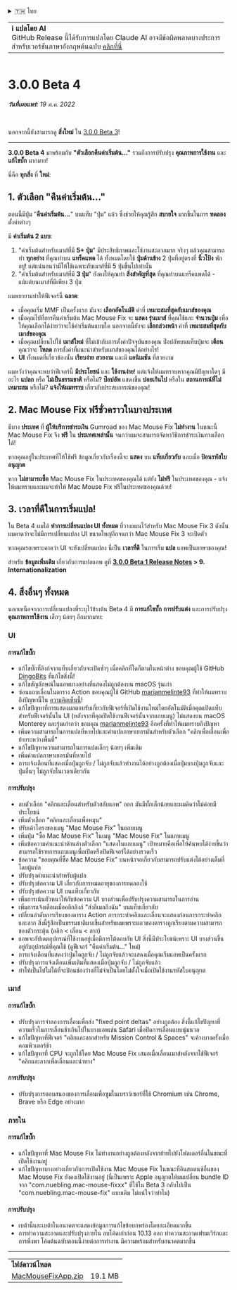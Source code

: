 <details>
<summary>🇹🇭 ไทย</summary>

[🇬🇧 English (GitHub)](https://github.com/noah-nuebling/mac-mouse-fix/releases/tag/3.0.0-Beta-4)\
[🇦🇩 Català](https://redirect.macmousefix.com/?target=mmf-release&tag=3.0.0-Beta-4&locale=ca)\
[🇩🇪 Deutsch](https://redirect.macmousefix.com/?target=mmf-release&tag=3.0.0-Beta-4&locale=de)\
[🇪🇸 Español](https://redirect.macmousefix.com/?target=mmf-release&tag=3.0.0-Beta-4&locale=es)\
[🇫🇷 Français](https://redirect.macmousefix.com/?target=mmf-release&tag=3.0.0-Beta-4&locale=fr)\
[🇮🇩 Indonesia](https://redirect.macmousefix.com/?target=mmf-release&tag=3.0.0-Beta-4&locale=id)\
[🇮🇹 Italiano](https://redirect.macmousefix.com/?target=mmf-release&tag=3.0.0-Beta-4&locale=it)\
[🇭🇺 Magyar](https://redirect.macmousefix.com/?target=mmf-release&tag=3.0.0-Beta-4&locale=hu)\
[🇳🇱 Nederlands](https://redirect.macmousefix.com/?target=mmf-release&tag=3.0.0-Beta-4&locale=nl)\
[🇵🇱 Polski](https://redirect.macmousefix.com/?target=mmf-release&tag=3.0.0-Beta-4&locale=pl)\
[🇧🇷 Português (Brasil)](https://redirect.macmousefix.com/?target=mmf-release&tag=3.0.0-Beta-4&locale=pt-BR)\
[🇵🇹 Português (Portugal)](https://redirect.macmousefix.com/?target=mmf-release&tag=3.0.0-Beta-4&locale=pt-PT)\
[🇷🇴 Română](https://redirect.macmousefix.com/?target=mmf-release&tag=3.0.0-Beta-4&locale=ro)\
[🇸🇪 Svenska](https://redirect.macmousefix.com/?target=mmf-release&tag=3.0.0-Beta-4&locale=sv)\
[🇻🇳 Tiếng Việt](https://redirect.macmousefix.com/?target=mmf-release&tag=3.0.0-Beta-4&locale=vi)\
[🇹🇷 Türkçe](https://redirect.macmousefix.com/?target=mmf-release&tag=3.0.0-Beta-4&locale=tr)\
[🇨🇿 Čeština](https://redirect.macmousefix.com/?target=mmf-release&tag=3.0.0-Beta-4&locale=cs)\
[🇬🇷 Ελληνικά](https://redirect.macmousefix.com/?target=mmf-release&tag=3.0.0-Beta-4&locale=el)\
[🇷🇺 Русский](https://redirect.macmousefix.com/?target=mmf-release&tag=3.0.0-Beta-4&locale=ru)\
[🇺🇦 Українська](https://redirect.macmousefix.com/?target=mmf-release&tag=3.0.0-Beta-4&locale=uk)\
[🇮🇱 עברית](https://redirect.macmousefix.com/?target=mmf-release&tag=3.0.0-Beta-4&locale=he)\
[🇸🇦 العربية](https://redirect.macmousefix.com/?target=mmf-release&tag=3.0.0-Beta-4&locale=ar)\
[🇮🇳 हिन्दी](https://redirect.macmousefix.com/?target=mmf-release&tag=3.0.0-Beta-4&locale=hi)\
**🇹🇭 ไทย**\
[🇨🇳 中文 (简体)](https://redirect.macmousefix.com/?target=mmf-release&tag=3.0.0-Beta-4&locale=zh-Hans)\
[🇨🇳 中文 (繁體)](https://redirect.macmousefix.com/?target=mmf-release&tag=3.0.0-Beta-4&locale=zh-Hant)\
[🇭🇰 中文（香港)](https://redirect.macmousefix.com/?target=mmf-release&tag=3.0.0-Beta-4&locale=zh-HK)\
[🇯🇵 日本語](https://redirect.macmousefix.com/?target=mmf-release&tag=3.0.0-Beta-4&locale=ja)\
[🇰🇷 한국어](https://redirect.macmousefix.com/?target=mmf-release&tag=3.0.0-Beta-4&locale=ko)\
[Help translate Mac Mouse Fix to different languages!](https://github.com/noah-nuebling/mac-mouse-fix/discussions/731)
</details>
<table align=><td>
<b>ℹ️ แปลโดย AI</b><br>
GitHub Release นี้ได้รับการแปลโดย Claude AI อาจมีข้อผิดพลาดบางประการ<br>
สำหรับเวอร์ชันภาษาอังกฤษต้นฉบับ <a href="https://github.com/noah-nuebling/mac-mouse-fix/releases/tag/3.0.0-Beta-4">คลิกที่นี่</a>
</td></table>

<table></table>

# 3.0.0 Beta 4
***วันที่เผยแพร่:** 19 ต.ค. 2022*

<br>

นอกจากนี้ยังสามารถดู **สิ่งใหม่** ใน [3.0.0 Beta 3](https://redirect.macmousefix.com/?target=mmf-release&tag=3.0.0-Beta-3&locale=th)!

---

**3.0.0 Beta 4** มาพร้อมกับ **"ตัวเลือกคืนค่าเริ่มต้น..."** รวมถึงการปรับปรุง **คุณภาพการใช้งาน** และ **แก้ไขบั๊ก** มากมาย!

นี่คือ **ทุกสิ่ง** ที่ **ใหม่**:

## 1. ตัวเลือก "คืนค่าเริ่มต้น..."

ตอนนี้มีปุ่ม "**คืนค่าเริ่มต้น...**" บนแท็บ "ปุ่ม" แล้ว
ซึ่งช่วยให้คุณรู้สึก **สบายใจ** มากขึ้นในการ **ทดลอง** ตั้งค่าต่างๆ

มี **ค่าเริ่มต้น 2 แบบ**:

1. "ค่าเริ่มต้นสำหรับเมาส์ที่มี **5+ ปุ่ม**" มีประสิทธิภาพและใช้งานสะดวกมาก จริงๆ แล้วคุณสามารถทำ **ทุกอย่าง** ที่คุณทำบน **แทร็คแพด** ได้ ทั้งหมดโดยใช้ **ปุ่มด้านข้าง** 2 ปุ่มที่อยู่ตรงที่ **นิ้วโป้ง** พักอยู่! แต่แน่นอนว่ามีให้ใช้เฉพาะกับเมาส์ที่มี 5 ปุ่มขึ้นไปเท่านั้น
2. "ค่าเริ่มต้นสำหรับเมาส์ที่มี **3 ปุ่ม**" ยังคงให้คุณทำ **สิ่งสำคัญที่สุด** ที่คุณทำบนแทร็คแพดได้ - แม้แต่บนเมาส์ที่มีเพียง 3 ปุ่ม

ผมพยายามทำให้ฟีเจอร์นี้ **ฉลาด**:

- เมื่อคุณเริ่ม MMF เป็นครั้งแรก มันจะ **เลือกอัตโนมัติ** ค่าที่ **เหมาะสมที่สุดกับเมาส์ของคุณ**
- เมื่อคุณไปที่การคืนค่าเริ่มต้น Mac Mouse Fix จะ **แสดง** **รุ่นเมาส์** ที่คุณใช้และ **จำนวนปุ่ม** เพื่อให้คุณเลือกได้ง่ายว่าจะใช้ค่าเริ่มต้นแบบใด นอกจากนี้ยังจะ **เลือกล่วงหน้า** ค่าที่ **เหมาะสมที่สุดกับเมาส์ของคุณ**
- เมื่อคุณเปลี่ยนไปใช้ **เมาส์ใหม่** ที่ไม่เข้ากับการตั้งค่าปัจจุบันของคุณ ป๊อปอัพบนแท็บปุ่มจะ **เตือน** คุณว่าจะ **โหลด** การตั้งค่าที่แนะนำสำหรับเมาส์ของคุณได้อย่างไร!
- **UI** ทั้งหมดที่เกี่ยวข้องนั้น **เรียบง่าย** **สวยงาม** และมี **แอนิเมชัน** ที่สวยงาม

ผมหวังว่าคุณจะพบว่าฟีเจอร์นี้ **มีประโยชน์** และ **ใช้งานง่าย**! แต่แจ้งให้ผมทราบหากคุณมีปัญหาใดๆ
มีอะไร **แปลก** หรือ **ไม่เป็นธรรมชาติ** หรือไม่? **ป๊อปอัพ** แสดงขึ้น **บ่อยเกินไป** หรือใน **สถานการณ์ที่ไม่เหมาะสม** หรือไม่? **แจ้งให้ผมทราบ** เกี่ยวกับประสบการณ์ของคุณ!

## 2. Mac Mouse Fix ฟรีชั่วคราวในบางประเทศ

มีบาง **ประเทศ** ที่ **ผู้ให้บริการชำระเงิน** Gumroad ของ Mac Mouse Fix **ไม่ทำงาน** ในขณะนี้
Mac Mouse Fix จึง **ฟรี** ใน **ประเทศเหล่านั้น** จนกว่าผมจะสามารถจัดหาวิธีการชำระเงินทางเลือกได้!

หากคุณอยู่ในประเทศที่ให้ใช้ฟรี ข้อมูลเกี่ยวกับเรื่องนี้จะ **แสดง** บน **แท็บเกี่ยวกับ** และเมื่อ **ป้อนรหัสใบอนุญาต**

หาก **ไม่สามารถซื้อ** Mac Mouse Fix ในประเทศของคุณได้ แต่ยัง **ไม่ฟรี** ในประเทศของคุณ - แจ้งให้ผมทราบและผมจะทำให้ Mac Mouse Fix ฟรีในประเทศของคุณด้วย!

## 3. เวลาที่ดีในการเริ่มแปล!

ใน Beta 4 ผมได้ **ทำการเปลี่ยนแปลง UI ทั้งหมด** ที่วางแผนไว้สำหรับ Mac Mouse Fix 3 ดังนั้นผมคาดว่าจะไม่มีการเปลี่ยนแปลง UI ขนาดใหญ่อีกจนกว่า Mac Mouse Fix 3 จะเปิดตัว

หากคุณรอเพราะคาดว่า UI จะยังเปลี่ยนแปลง นี่เป็น **เวลาที่ดี** ในการเริ่ม **แปล** แอพเป็นภาษาของคุณ!

สำหรับ **ข้อมูลเพิ่มเติม** เกี่ยวกับการแปลแอพ ดูที่ **[3.0.0 Beta 1 Release Notes](https://redirect.macmousefix.com/?target=mmf-release&tag=3.0.0-Beta-1.1&locale=th) > 9. Internationalization**

## 4. สิ่งอื่นๆ ทั้งหมด

นอกเหนือจากการเปลี่ยนแปลงที่ระบุไว้ข้างต้น Beta 4 มี **การแก้ไขบั๊ก** **การปรับแต่ง** และการปรับปรุง **คุณภาพการใช้งาน** เล็กๆ น้อยๆ อีกมากมาย:

### UI

#### การแก้ไขบั๊ก

- แก้ไขบั๊กที่ลิงก์จากแท็บเกี่ยวกับจะเปิดซ้ำๆ เมื่อคลิกที่ใดก็ตามในหน้าต่าง ขอบคุณผู้ใช้ GitHub [DingoBits](https://github.com/DingoBits) ที่แก้ไขสิ่งนี้!
- แก้ไขสัญลักษณ์ในแอพบางอย่างที่แสดงไม่ถูกต้องบน macOS รุ่นเก่า
- ซ่อนแถบเลื่อนในตาราง Action ขอบคุณผู้ใช้ GitHub [marianmelinte93](https://github.com/marianmelinte93) ที่ทำให้ผมทราบถึงปัญหานี้ใน [ความคิดเห็นนี้](https://github.com/noah-nuebling/mac-mouse-fix/discussions/366#discussioncomment-3728994)!
- แก้ไขปัญหาที่การแสดงผลตอบรับเกี่ยวกับฟีเจอร์ที่เปิดใช้งานใหม่โดยอัตโนมัติเมื่อคุณเปิดแท็บสำหรับฟีเจอร์นั้นใน UI (หลังจากที่คุณปิดใช้งานฟีเจอร์นั้นจากแถบเมนู) ไม่แสดงบน macOS Monterey และรุ่นเก่ากว่า ขอบคุณ [marianmelinte93](https://github.com/marianmelinte93) อีกครั้งที่ทำให้ผมทราบถึงปัญหา
- เพิ่มความสามารถในการแปลที่หายไปและคำแปลภาษาเยอรมันสำหรับตัวเลือก "คลิกเพื่อเลื่อนเพื่อย้ายระหว่างพื้นที่"
- แก้ไขปัญหาความสามารถในการแปลเล็กๆ น้อยๆ เพิ่มเติม
- เพิ่มคำแปลภาษาเยอรมันที่หายไป
- การแจ้งเตือนที่แสดงเมื่อปุ่มถูกจับ / ไม่ถูกจับแล้วทำงานได้อย่างถูกต้องเมื่อปุ่มบางปุ่มถูกจับและปุ่มอื่นๆ ไม่ถูกจับในเวลาเดียวกัน

#### การปรับปรุง

- ลบตัวเลือก "คลิกและเลื่อนสำหรับตัวสลับแอพ" ออก มันมีบั๊กเล็กน้อยและผมคิดว่าไม่ค่อยมีประโยชน์
- เพิ่มตัวเลือก "คลิกและเลื่อนเพื่อหมุน"
- ปรับเค้าโครงของเมนู "Mac Mouse Fix" ในแถบเมนู
- เพิ่มปุ่ม "ซื้อ Mac Mouse Fix" ในเมนู "Mac Mouse Fix" ในแถบเมนู
- เพิ่มข้อความคำแนะนำด้านล่างตัวเลือก "แสดงในแถบเมนู" เป้าหมายคือเพื่อให้ค้นพบได้ง่ายขึ้นว่าสามารถใช้รายการแถบเมนูเพื่อเปิดหรือปิดฟีเจอร์ได้อย่างรวดเร็ว
- ข้อความ "ขอบคุณที่ซื้อ Mac Mouse Fix" บนหน้าจอเกี่ยวกับสามารถปรับแต่งได้อย่างเต็มที่โดยผู้แปล
- ปรับปรุงคำแนะนำสำหรับผู้แปล
- ปรับปรุงข้อความ UI เกี่ยวกับการหมดอายุของการทดลองใช้
- ปรับปรุงข้อความ UI บนแท็บเกี่ยวกับ
- เพิ่มการเน้นตัวหนาให้กับข้อความ UI บางส่วนเพื่อปรับปรุงความสามารถในการอ่าน
- เพิ่มการแจ้งเตือนเมื่อคลิกลิงก์ "ส่งอีเมลถึงฉัน" บนแท็บเกี่ยวกับ
- เปลี่ยนลำดับการเรียงของตาราง Action การกระทำคลิกและเลื่อนจะแสดงก่อนการกระทำคลิกและลาก สิ่งนี้รู้สึกเป็นธรรมชาติมากขึ้นสำหรับผมเพราะแถวของตารางถูกเรียงตามความสามารถของตัวกระตุ้น (คลิก < เลื่อน < ลาก)
- แอพจะอัปเดตอุปกรณ์ที่ใช้งานอยู่เมื่อมีการโต้ตอบกับ UI สิ่งนี้มีประโยชน์เพราะ UI บางส่วนขึ้นอยู่กับอุปกรณ์ที่คุณใช้ (ดูฟีเจอร์ "คืนค่าเริ่มต้น..." ใหม่)
- การแจ้งเตือนที่แสดงว่าปุ่มใดถูกจับ / ไม่ถูกจับแล้วจะแสดงเมื่อคุณเริ่มแอพเป็นครั้งแรก
- ปรับปรุงการแจ้งเตือนเพิ่มเติมที่แสดงเมื่อปุ่มถูกจับ / ไม่ถูกจับแล้ว
- ทำให้เป็นไปไม่ได้ที่จะป้อนช่องว่างที่ไม่จำเป็นโดยไม่ตั้งใจเมื่อเปิดใช้งานรหัสใบอนุญาต

### เมาส์

#### การแก้ไขบั๊ก

- ปรับปรุงการจำลองการเลื่อนเพื่อส่ง "fixed point deltas" อย่างถูกต้อง สิ่งนี้แก้ไขปัญหาที่ความเร็วในการเลื่อนช้าเกินไปในบางแอพเช่น Safari เมื่อปิดการเลื่อนแบบนุ่มนวล
- แก้ไขปัญหาที่ฟีเจอร์ "คลิกและลากสำหรับ Mission Control & Spaces" จะค้างบางครั้งเมื่อคอมพิวเตอร์ช้า
- แก้ไขปัญหาที่ CPU จะถูกใช้โดย Mac Mouse Fix เสมอเมื่อเลื่อนเมาส์หลังจากใช้ฟีเจอร์ "คลิกและลากเพื่อเลื่อนและนำทาง"

#### การปรับปรุง

- ปรับปรุงการตอบสนองของการเลื่อนเพื่อซูมในเบราว์เซอร์ที่ใช้ Chromium เช่น Chrome, Brave หรือ Edge อย่างมาก

### ภายใน

#### การแก้ไขบั๊ก

- แก้ไขปัญหาที่ Mac Mouse Fix ไม่ทำงานอย่างถูกต้องหลังจากย้ายไปยังโฟลเดอร์อื่นในขณะที่เปิดใช้งานอยู่
- แก้ไขปัญหาบางอย่างเกี่ยวกับการเปิดใช้งาน Mac Mouse Fix ในขณะที่อินสแตนซ์อื่นของ Mac Mouse Fix ยังคงเปิดใช้งานอยู่ (นี่เป็นเพราะ Apple อนุญาตให้ผมเปลี่ยน bundle ID จาก "com.nuebling.mac-mouse-fixxx" ที่ใช้ใน Beta 3 กลับไปเป็น "com.nuebling.mac-mouse-fix" แบบเดิม ไม่แน่ใจว่าทำไม)

#### การปรับปรุง

- เบต้านี้และเบต้าในอนาคตจะแสดงข้อมูลการแก้ไขข้อบกพร่องโดยละเอียดมากขึ้น
- การทำความสะอาดและปรับปรุงภายใน ลบโค้ดเก่าก่อน 10.13 ออก ทำความสะอาดเฟรมเวิร์กและการพึ่งพา โค้ดต้นฉบับตอนนี้ง่ายต่อการทำงาน มีความพร้อมสำหรับอนาคตมากขึ้น

---

<table align="start">
<tr>
    <td colspan=2>
        <b>ไฟล์ดาวน์โหลด</b>
    </td>
</tr>
<tr>
    <td><a href="https://github.com/noah-nuebling/mac-mouse-fix/releases/download/3.0.0-Beta-4/MacMouseFixApp.zip">MacMouseFixApp.zip</a></td>
    <td>19.1 MB</td>
</tr>
</table>